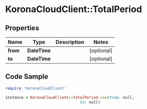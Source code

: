 # KoronaCloudClient::TotalPeriod

## Properties

Name | Type | Description | Notes
------------ | ------------- | ------------- | -------------
**from** | **DateTime** |  | [optional] 
**to** | **DateTime** |  | [optional] 

## Code Sample

```ruby
require 'KoronaCloudClient'

instance = KoronaCloudClient::TotalPeriod.new(from: null,
                                 to: null)
```


